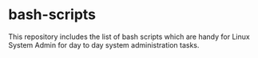 # bash-scripts
This repository includes the list of bash scripts which are handy for Linux System Admin for day to day system administration tasks. 
